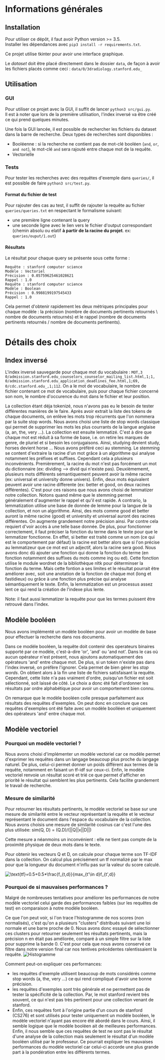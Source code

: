 # Informations générales

## Installation

Pour utiliser ce dépôt, il faut avoir Python version >= 3.5.  
Installer les dépendances avec `pip3 install -r requirements.txt`.

Ce projet utilise tkinter pour avoir une interface graphique.

Le _dataset_ doit être placé directement dans le dossier `data`, de façon à avoir les fichiers placés comme ceci : `data/0/3dradiology.stanford.edu_`

## Utilisation

### GUI

Pour utiliser ce projet avec la GUI, il suffit de lancer `python3 src/gui.py`.  
Il est à noter que lors de la première utilisation, l'index inversé va être créé ce qui prend quelques minutes.

Une fois la GUI lancée, il est possible de rechercher les fichiers du dataset dans la barre de recherche. Deux types de recherches sont disponibles :

- Booléenne : si la recherche ne contient pas de mot-clé booléen (`and`, `or`, `and not`), le mot-clé `and` sera rajouté entre chaque mot de la requête.
- Vectorielle

### Tests

Pour tester les recherches avec des requêtes d'exemple dans `queries/`, il est possible de faire `python3 src/test.py`.

#### Format du fichier de test

Pour rajouter des cas au test, il suffit de rajouter la requête au fichier `queries/queries.txt` en respectant le formalisme suivant:

- une première ligne contenant la query
- une seconde ligne avec le lien vers le fichier d'output correspondant (chemin absolu ou elatif **à partir de la racine du projet**. ex: `queries/ouput/1.out`)

#### Résultats

Le résultat pour chaque query se présente sous cette forme :

```
Requête : stanford computer science
Modèle : Vectoriel
Précision : 0.05759625461028621
Rappel : 1.0
Requête : stanford computer science
Modèle : Boolean
Précision : 0.9988199197545433
Rappel : 1.0
```

Cela permet d'obtenir rapidement les deux métriques principales pour chaque modèle : la précision (nombre de documents pertinents retournés \ nombre de documents retournés) et le rappel (nombre de documents pertinents retournés / nombre de documents pertinents).

# Détails des choix

## Index inversé

L'index inversé sauvegarde pour chaque mot du vocabulaire :
`MOT,3 0/admission.stanford.edu_counselors_counselor_mailing_list.html,1;1, 0/admission.stanford.edu_application_deadlines_fee.html,1;69, 0/cdc.stanford.edu_,1;112`.
On a le mot de vocabulaire, le nombre de fichier contenant ce mot de vocabulaire, puis pour chaque fichier concerné son nom, le nombre d'occurence du mot dans le fichier et leur position.

La collection étant déja tokenizé, nous n'avons pas eu le besoin de tester différentes manières de le faire.
Après avoir extrait la liste des tokens de chaque documents, on enlève les mots trop récurrents que l'on nommera par la suite stop words. Nous avons choisi une liste de stop words classique qui permet de supprimer les mots les plus courrants de la langue anglaise (a, an, the, very ...).
La collection est ensuite lemmatizé. C'est à dire que chaque mot est réduit à sa forme de base, i.e. on retire les marques de genre, de pluriel et si besoin les conjugaisons. Ainsi, studying devient study, horses devient horse ... Nous avons préféré ceci au stemming.
Le stemming se content d'extraire la racine d'un mot grâce à un algorithme qui analyse notamment les préfixes et suffixes. Cependant cela a plusieurs inconvénients. Premièrement, la racine du mot n'est pas forcément un mot du dictionnaire (ex: dividing --> divid qui n'existe pas). Deuxièmememt, plusieurs mots différents sémantiquement peuvent avoir la même racine (ex: universal et university donne univers). Enfin, deux mots équivalent peuvent avoir une racine differente (ex: better et good, on deux racines différentes). C'est pour ces raisons que nous avons choisi de lemmatizer notre collection. Notons quand même que le stemming permet généralement d'augmenter le rappel et qu'il est rapide.
A contrario, la lemmatization utilise une base de donnée de lemme pour la langue de la collection, et non un algorithme. Ainsi, des mots comme good et better auront la même racine (good) et university et universal auront des racines différentes. On augmente grandement notre précision ainsi. Par contre cela requiert d'voir accès à une telle base donnée. De plus, pour fonctionner correctement, il faut préciser la fonction du terme dans le texte pour que le lemmatizer fonctionne. En effet, si better est traité comme un nom (ce qui est le comportement par défaut) la racine est better alors que si l'on précise au lemmatizeur que ce mot est un adjectif, alors la racine sera good. Nous avons donc dû ajouter une fonction qui donne la fonction du terme (en fonction notamment des suffixes du mots comme ing ou ed). Cette fonction utilise le module wordnet de la bibliothèque nltk pour déterminser la fonction du terme. Mais cette fontion a ses limites et le résultat pourrait être améliorer avec, soit une anotation de la fonction de chaque mot (long et fastidieux) ou grâce à une fonction plus précise qui analyse sémantiquement le texte. Enfin, la lemmatization est un processus assez lent ce qui rend la création de l'indexe plus lente.

Note: il faut aussi lemmatizer la requête pour que les termes puissent être retrouvé dans l'index.

## Modèle booléen
Nous avons implémenté un modèle booléen pour avoir un modèle de base pour effectuer la recherche dans nos documents.

Dans ce modèle booléen, la requête doit contenir des operateurs binaires supporté par ce modèle, c'est-à-dire 'or', 'and' ou 'and not'. Dans le cas où aucun opérateur n'est présent, nous ajoutons automatiquement des opérateurs 'and' entre chaque mot. De plus, si un token n'existe pas dans l'index inversé, on préfère l'ignorer. Cela permet de bien gérer les *stop words*.
On obtient alors à la fin une liste de fichiers satisfaisant la requête. Cependant, cette liste n'a pas vraiment d'ordre, puisqu'un fichier est soit sélectionné, soit laissé de côté. Le choix a donc été fait d'ordonner les résultats par ordre alphabétique pour avoir un comportement bien connu.

On remarque que le modèle booléen colle presque parfaitement aux résultats des requêtes d'exemples. On peut donc en conclure que ces requêtes d'exemples ont été faite avec un modèle boolléen et uniquement des opérateurs 'and' entre chaque mot.

## Modèle vectoriel

### Pourquoi un modèle vectoriel ?

Nous avons choisi d'implémenter un modèle vectoriel car ce modèle permet d'exprimer les requêtes dans un langage beaucoup plus proche du langage naturel. De plus, celui-ci permet donner un poids différent aux termes de la requête, notamment en faisant un tf-idf sur ceux-ci. Enfin, le modèle vectoriel renvoie un résultat scoré et trié ce que permet d'afficher en priorité le résultat qui semblent les plus pertinents. Cela facilite grandement le travail de recherche.

### Mesure de similarité

Pour retourner les résultats pertinents, le modèle vectoriel se base sur une mesure de similarité entre le vecteur représentant la requête et le vecteur représentant le document dans l'espace du vocabulaire de la collection.
Nous avons choisis une mesure de similarité cosinus car c'est l'une des plus utilisée:
sim(Q, D) = (Q.D)/(||Q||x||D||)

Cette mesure a néanmoins un inconvénient : elle ne tient pas compte de la proximité physique de deux mots dans le texte.

Pour obtenir les vecteurs Q et D, on calcule pour chaque terme son TF-IDF dans la collection. On calcul plus précisément un tf normalizé par le max pour que la longueur du document n'influ pas sur la valeur du score calculé.

![\text{tf}=0.5+0.5*\frac{f_{t,d}}{max_{t'\in d}f_{t',d}}](https://render.githubusercontent.com/render/math?math=%5Ctext%7Btf%7D%3D0.5%2B0.5*%5Cfrac%7Bf_%7Bt%2Cd%7D%7D%7Bmax_%7Bt'%5Cin%20d%7Df_%7Bt'%2Cd%7D%7D)

### Pourquoi de si mauvaises performances ?

Malgré de nombreuses tentatives pour améliorer les performances de notre modèle vectoriel celui garde des performances faibles (sur les requêtes de test) en comparaison à notre modèle booléen.

Ce que l'on peut voir, si l'on trace l'histogramme de nos scores (non normalisés), c'est qu'on a plusieurs "clusters" distribués suivant une loi normale et une barre proche de 0. Nous avons donc essayé de sélectionner ces clusters pour retourner seulement les résultats pertinents, mais la précision n en était pas améliorée, comparé à un simple filtre sur la liste pour supprime la bande 0. C'est pour cela que nous avons conservé ce filtre dans notre version final car nos tentives précédentes ralentissaient la requête.
![Histogramme](./misc/stanford_students.png)

Comment peut-on expliquer ces performances:

- les requêtes d'exemple utilisent beaucoup de mots considérés comme stop words (a, the, very ...) ce qui rend compliqué d'avoir une bonne précision.
- les requêtes d'exemples sont très générale et ne permettent pas de tester la spécificité de la collection. Par, le mot stanford revient très souvent, ce qui n'est pas très pertinent pour une collection venant de stanford.
- Enfin, ces requêtes font à l'origine partie d'un cours de stanford (CS276) et sont utilisés pour tester uniquement un modèle booléen, le modèle vectoriel n'ayant pas encore été abordé dans le cours. Ainsi, il semble logique que le modèle booléen ait de meilleures performances. Enfin, il nous semble que ces requêtes de test ne sont pas le résultat d'une analyse de la collection mais seulement le résultat d'un modèle booléen utilisé par le professeur. Ce pourrait expliquer les mauvaises performances du modèle vectoriel car celui-ci accorde une plus grande part à la pondération entre les différents termes.
